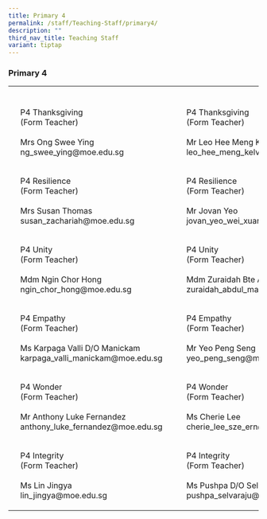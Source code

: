 ```yaml
---
title: Primary 4
permalink: /staff/Teaching-Staff/primary4/
description: ""
third_nav_title: Teaching Staff
variant: tiptap
---
```

<h3>Primary 4</h3><table><tbody><tr><th rowspan="1" colspan="1"><p></p></th><th rowspan="1" colspan="1"><p></p></th><th rowspan="1" colspan="1"><p></p></th><th rowspan="1" colspan="1"><p></p></th><th rowspan="1" colspan="1"><p></p></th></tr><tr><td rowspan="1" colspan="1"><p></p></td><td rowspan="1" colspan="1"><p>P4 Thanksgiving<br>(Form Teacher)<br><br>Mrs Ong Swee Ying<br>ng_swee_ying@moe.edu.sg</p></td><td rowspan="1" colspan="1"><p></p></td><td rowspan="1" colspan="1"><p></p></td><td rowspan="1" colspan="1"><p>P4 Thanksgiving<br>(Form Teacher)<br><br>Mr Leo Hee Meng Kelvin<br>leo_hee_meng_kelvin@moe.edu.sg</p></td></tr><tr><td rowspan="1" colspan="1"><p></p></td><td rowspan="1" colspan="1"><p>P4 Resilience <br>(Form Teacher)<br><br>Mrs Susan Thomas<br>susan_zachariah@moe.edu.sg<br></p></td><td rowspan="1" colspan="1"><p></p></td><td rowspan="1" colspan="1"><p></p></td><td rowspan="1" colspan="1"><p>P4 Resilience<br>(Form Teacher)<br><br>Mr Jovan Yeo<br>jovan_yeo_wei_xuan@moe.edu.sg</p></td></tr><tr><td rowspan="1" colspan="1"><p></p></td><td rowspan="1" colspan="1"><p>P4 Unity <br>(Form Teacher)<br><br>Mdm Ngin Chor Hong<br>ngin_chor_hong@moe.edu.sg</p></td><td rowspan="1" colspan="1"><p></p></td><td rowspan="1" colspan="1"><p></p></td><td rowspan="1" colspan="1"><p>P4 Unity <br>(Form Teacher)<br><br>Mdm Zuraidah Bte Abdul Malik<br>zuraidah_abdul_malik@moe.edu.sg</p></td></tr><tr><td rowspan="1" colspan="1"><p></p></td><td rowspan="1" colspan="1"><p>P4 Empathy<br>(Form Teacher)<br><br>Ms Karpaga Valli D/O Manickam<br>karpaga_valli_manickam@moe.edu.sg<br></p></td><td rowspan="1" colspan="1"><p></p></td><td rowspan="1" colspan="1"><p></p></td><td rowspan="1" colspan="1"><p>P4 Empathy <br>(Form Teacher)<br><br>Mr Yeo Peng Seng<br>yeo_peng_seng@moe.edu.sg</p></td></tr><tr><td rowspan="1" colspan="1"><p></p></td><td rowspan="1" colspan="1"><p>P4 Wonder<br>(Form Teacher)<br><br>Mr Anthony Luke Fernandez<br>anthony_luke_fernandez@moe.edu.sg</p></td><td rowspan="1" colspan="1"><p></p></td><td rowspan="1" colspan="1"><p></p></td><td rowspan="1" colspan="1"><p>P4 Wonder<br>(Form Teacher)<br><br>Ms Cherie Lee<br>cherie_lee_sze_ern@moe.edu.sg</p></td></tr><tr><td rowspan="1" colspan="1"><p></p></td><td rowspan="1" colspan="1"><p>P4 Integrity<br>(Form Teacher)<br><br>Ms Lin Jingya<br>lin_jingya@moe.edu.sg</p></td><td rowspan="1" colspan="1"><p></p></td><td rowspan="1" colspan="1"><p></p></td><td rowspan="1" colspan="1"><p>P4 Integrity<br>(Form Teacher)<br><br>Ms Pushpa D/O Selvaraju<br>pushpa_selvaraju@moe.edu.sg</p></td></tr></tbody></table><p></p>